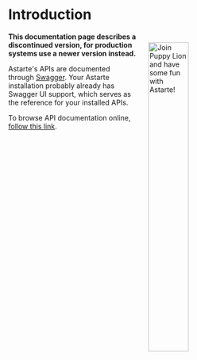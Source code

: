 # Introduction

<img align="right" src="assets/mascot_developer.svg" style="border:20px solid transparent" alt="Join Puppy Lion and have some fun with Astarte!" width="40%" />

**This documentation page describes a discontinued version, for production systems use a newer version instead.**

Astarte's APIs are documented through [Swagger](https://swagger.io/). Your Astarte installation probably already has Swagger UI support, which serves as the reference for your installed APIs.

To browse API documentation online, [follow this link](api/index.html).
